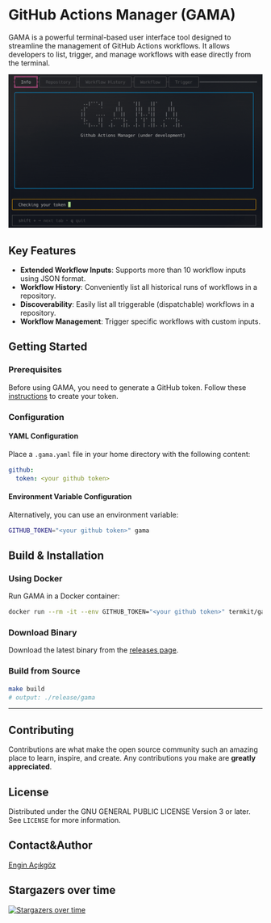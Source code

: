 # GitHub Actions Manager (GAMA)

GAMA is a powerful terminal-based user interface tool designed to streamline the management of GitHub Actions workflows. It allows developers to list, trigger, and manage workflows with ease directly from the terminal.

<img alt="gama demo" src="docs/gama.gif" width="600"/>

## Key Features

- **Extended Workflow Inputs**: Supports more than 10 workflow inputs using JSON format.
- **Workflow History**: Conveniently list all historical runs of workflows in a repository.
- **Discoverability**: Easily list all triggerable (dispatchable) workflows in a repository.
- **Workflow Management**: Trigger specific workflows with custom inputs.

## Getting Started

### Prerequisites
Before using GAMA, you need to generate a GitHub token. Follow these [instructions](docs/generate_github_token/README.md) to create your token.

### Configuration

#### YAML Configuration
Place a `.gama.yaml` file in your home directory with the following content:

```yaml
github:
  token: <your github token>
```

#### Environment Variable Configuration
Alternatively, you can use an environment variable:

```bash
GITHUB_TOKEN="<your github token>" gama
```

## Build & Installation

### Using Docker

Run GAMA in a Docker container:

```bash
docker run --rm -it --env GITHUB_TOKEN="<your github token>" termkit/gama:latest
```

### Download Binary

Download the latest binary from the [releases page](https://github.com/termkit/gama/releases).

### Build from Source
```bash
make build
# output: ./release/gama
```

---

## Contributing

Contributions are what make the open source community such an amazing place to learn, inspire, and create. Any contributions you make are **greatly appreciated**.

## License

Distributed under the GNU GENERAL PUBLIC LICENSE Version 3 or later. See `LICENSE` for more information.

## Contact&Author

[Engin Açıkgöz](https://github.com/canack)

## Stargazers over time
[![Stargazers over time](https://starchart.cc/termkit/gama.svg?variant=adaptive)](https://starchart.cc/termkit/gama)
